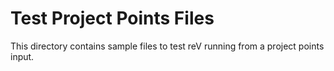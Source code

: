 # Test Project Points Files
This directory contains sample files to test reV running from a project points input. 